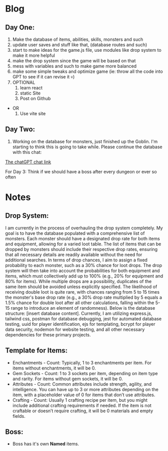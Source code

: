 # Blog
## Day One:
1. Make the database of items, abilities, skills, monsters and such
2. update user saves and stuff like that, (database routes and such)
3. start to make ideas for the game.js file, use modules like drop system to make it more helpful
4. make the drop system since the game will be based on that
5. mess with variables and such to make game more balanced
6. make some simple tweaks and optimize game (ie: throw all the code into GPT to see if it can revise it :skull:)
7. OPTIONAL
    1. learn react
    2. static Site
    3. Post on Github
 - OR
    1. Use vite site

## Day Two:
1. Working on the database for monsters, just finished up the Goblin. I'm starting to think this is going to take while. Please continue the database with this chat:

[The chatGPT chat link](https://chatgpt.com/c/41246f33-8b1d-4b3e-8952-d5c6d936728a)

For Day 3: Think if we should have a boss after every dungeon or ever so often

# Notes

## Drop System:
   I am currently in the process of overhauling the drop system completely. My goal is to have the database populated with a comprehensive list of monsters. Each monster should have a designated drop rate for both items and equipment, allowing for a varied loot table. The list of items that can be dropped by monsters should include their respective drop rates, ensuring that all necessary details are readily available without the need for additional searches. In terms of drop chances, I aim to assign a fixed probability to each monster, such as a 30% chance for loot drops. The drop system will then take into account the probabilities for both equipment and items, which must collectively add up to 100% (e.g., 20% for equipment and 80% for items). While multiple drops are a possibility, duplicates of the same item should be avoided unless explicitly specified. The likelihood of receiving double loot is quite rare, with chances ranging from 5 to 15 times the monster's base drop rate (e.g., a 30% drop rate multiplied by 5 equals a 1.5% chance for double loot after all other calculations, falling within the 5-15 range to introduce an element of randomness). Below is the database structure: [insert database content]. Currently, I am utilizing express.js, tailwind css, postman for database debugging, jest for automated database testing, uuid for player identification, ejs for templating, bcrypt for player data security, nodemon for website testing, and all other necessary dependencies for these primary projects.
## Template for Items:
- Enchantments -
	Count: Typically, 1 to 3 enchantments per item. For items without enchantments, 	it will be 0.
- Gem Sockets -
	Count: 1 to 3 sockets per item, depending on item type and rarity. For items 	without gem sockets, it will be 0.
- Attributes -
	Count: Common attributes include strength, agility, and intelligence. You can 	have up to 3 or more attributes depending on the item, with a placeholder value 	of 0 for items that don’t use attributes.
- Crafting -
	Count: Usually 1 crafting recipe per item, but you might include additional 	crafting requirements if needed. If the item is not craftable or doesn’t require 	crafting, it will be 0 materials and empty fields.
## Boss:
- Boss has it's own **Named** items.